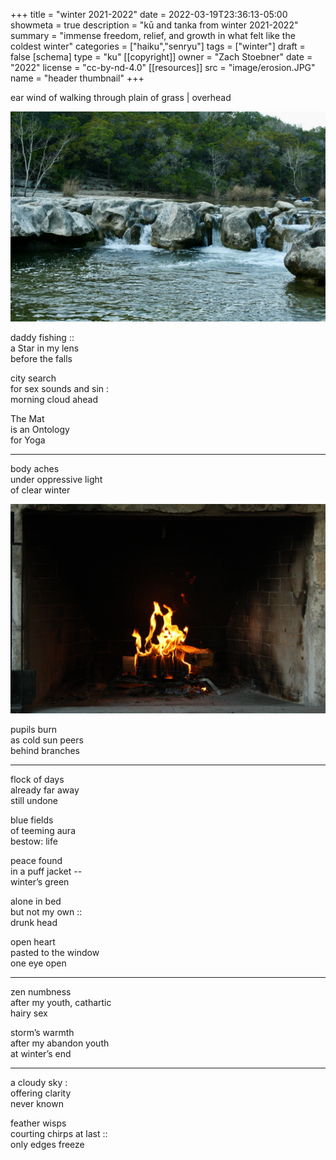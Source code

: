 +++
title = "winter 2021-2022"
date = 2022-03-19T23:36:13-05:00
showmeta = true
description = "kū and tanka from winter 2021-2022"
summary = "immense freedom, relief, and growth in what felt like the coldest winter"
categories = ["haiku","senryu"]
tags = ["winter"]
draft = false
[schema]
  type = "ku"
[[copyright]]
  owner = "Zach Stoebner"
  date = "2022"
  license = "cc-by-nd-4.0"
[[resources]]
  src = "image/erosion.JPG"
  name = "header thumbnail"
+++

ear wind of walking through plain of grass | overhead <br>

<img src="image/falls.JPG" />

daddy fishing :: <br>
a Star in my lens <br>
before the falls <br>

city search <br>
for sex sounds and sin : <br>
morning cloud ahead <br>

The Mat <br>
is an Ontology <br>
for Yoga <br>

---

body aches <br>
under oppressive light <br>
of clear winter <br>

<img src="image/fire.JPG" />

pupils burn <br>
as cold sun peers <br>
behind branches <br>

---

flock of days <br>
already far away <br>
still undone <br>

blue fields <br>
of teeming aura <br>
bestow: life <br>

peace found <br>
in a puff jacket -- <br>
winter’s green <br>

alone in bed <br>
but not my own :: <br>
drunk head <br>

open heart <br>
pasted to the window <br>
one eye open <br>

---

zen numbness <br>
after my youth, cathartic <br>
hairy sex <br>

storm’s warmth <br>
after my abandon youth <br>
at winter’s end <br>

---

a cloudy sky : <br>
offering clarity <br>
never known <br>

feather wisps <br>
courting chirps at last :: <br>
only edges freeze <br>
